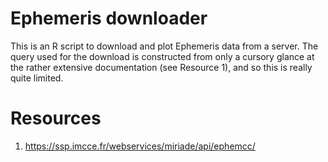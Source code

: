 # Ephemeris downloader

This is an R script to download and plot Ephemeris data from a server.  The
query used for the download is constructed from only a cursory glance at the
rather extensive documentation (see Resource 1), and so this is really quite
limited.

# Resources
1. https://ssp.imcce.fr/webservices/miriade/api/ephemcc/

